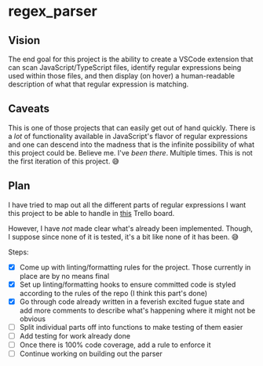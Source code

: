 # regex_parser

## Vision
The end goal for this project is the ability to create a VSCode extension that can scan JavaScript/TypeScript files, identify regular expressions being used within those files, and then display (on hover) a human-readable description of what that regular expression is matching.

## Caveats
This is one of those projects that can easily get out of hand quickly.  There is a _lot_ of functionality available in JavaScript's flavor of regular expressions and one can descend into the madness that is the infinite possibility of what this project could be.  Believe me.  I've _been there_.  Multiple times.  This is not the first iteration of this project.  😅

## Plan

I have tried to map out all the different parts of regular expressions I want this project to be able to handle in [this](https://trello.com/b/ffUsEjSm/organizing-chaos) Trello board.

However, I have _not_ made clear what's already been implemented.  Though, I suppose since none of it is tested, it's a bit like none of it has been. 😅

Steps:
- [x] Come up with linting/formatting rules for the project.  Those currently in place are by no means final
- [x] Set up linting/formatting hooks to ensure committed code is styled according to the rules of the repo (I think this part's done)
- [x] Go through code already written in a feverish excited fugue state and add more comments to describe what's happening where it might not be obvious
- [ ] Split individual parts off into functions to make testing of them easier
- [ ] Add testing for work already done
- [ ] Once there is 100% code coverage, add a rule to enforce it
- [ ] Continue working on building out the parser
